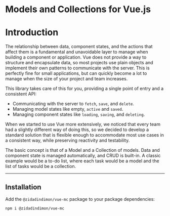 # Models and Collections for Vue.js

# Introduction


The relationship between data, component states, and the actions that affect them is a fundamental and unavoidable 
layer to manage when building a component or application. Vue does not provide a way to structure and encapsulate data, 
so most projects use plain objects and implement their own patterns to communicate with the server. 
This is perfectly fine for small applications, but can quickly become a lot to manage when the size of 
your project and team increases.

This library takes care of this for you, providing a single point of entry and a consistent API:

- Communicating with the server to `fetch`, `save`, and `delete`.
- Managing model states like empty, `active` and `saved`.
- Managing component states like `loading`, `saving`, and `deleting`.

When we started to use Vue more extensively, we noticed that every team had a slightly different 
way of doing this, so we decided to develop a standard solution that is flexible enough to accommodate 
most use cases in a consistent way, while preserving reactivity and testability.

The basic concept is that of a Model and a Collection of models. 
Data and component state is managed automatically, and CRUD is built-in. A classic example would be a to-do list, 
where each task would be a model and the list of tasks would be a collection.


____
## Installation

Add the `@zidadindimon/vue-mc` package to your package dependencies:

```bash
npm i @zidadindimon/vue-mc
```